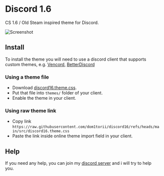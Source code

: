 # Discord 1.6
CS 1.6 / Old Steam inspired theme for Discord.

![Screenshot](https://github.com/user-attachments/assets/eb8ac7d6-b7fd-4e38-abe6-f3e9be6eb706)

## Install
To install the theme you will need to use a discord client that supports custom themes, e.g. [Vencord](https://vencord.dev/), [BetterDiscord](https://betterdiscord.app/)
### Using a theme file
- Download [discord16.theme.css](https://github.com/dom1torii/discord16/blob/main/src/discord16.theme.css).
- Put that file into `themes/` folder of your client.
- Enable the theme in your client.

### Using raw theme link
- Copy link `https://raw.githubusercontent.com/dom1torii/discord16/refs/heads/main/src/discord16.theme.css`
- Paste the link inside online theme import field in your client.

## Help
If you need any help, you can join my [discord server](https://discord.gg/vtrZhBauCX) and i will try to help you.